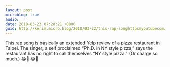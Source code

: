 ```yaml
---
layout: post
microblog: true
audio: 
date: 2018-03-23 07:28:21 +0800
guid: http://kerim.micro.blog/2018/03/22/this-rap-songhttpsmyoutubecomwatchvwkumqjvvok.html
---
```

[This rap song](https://m.youtube.com/watch?v=wkuMQJ2vvok) is basically an extended Yelp review of a pizza restaurant in Taipei. The singer, a self proclaimed “Ph.D. in NY style pizza,” says the restaurant has no right to call themselves “NY style pizza.” (Or charge so much.) 😂🍕 😂🍕
